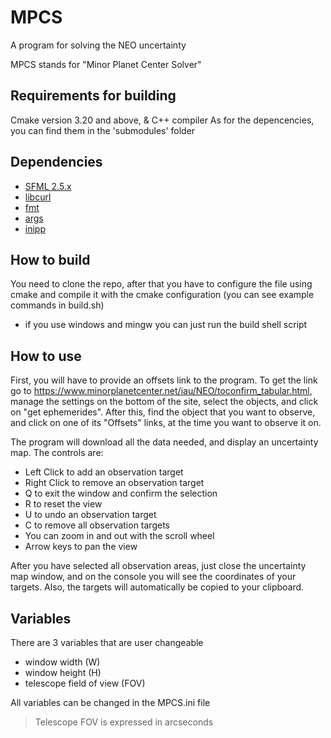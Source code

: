 # MPCS
A program for solving the NEO uncertainty

MPCS stands for "Minor Planet Center Solver"

## Requirements for building
Cmake version 3.20 and above, & 
C++ compiler
As for the depencencies, you can find them in the 'submodules' folder

## Dependencies
- [SFML 2.5.x](https://github.com/SFML/SFML/tree/2.5.x)
- [libcurl](https://github.com/curl/curl)
- [fmt](https://github.com/fmtlib/fmt)
- [args](https://github.com/Taywee/args)
- [inipp](https://github.com/mcmtroffaes/inipp)

## How to build
You need to clone the repo, after that you have to configure the file using cmake and compile it with the cmake configuration (you can see example commands in build.sh)
+ if you use windows and mingw you can just run the build shell script

## How to use
First, you will have to provide an offsets link to the program. To get the link go to https://www.minorplanetcenter.net/iau/NEO/toconfirm_tabular.html, manage the settings on the bottom of the site, select the objects, and click on "get ephemerides". After this, find the object that you want to observe, and click on one of its "Offsets" links, at the time you want to observe it on.

The program will download all the data needed, and display an uncertainty map. The controls are:
- Left Click to add an observation target
- Right Click to remove an observation target
- Q to exit the window and confirm the selection
- R to reset the view
- U to undo an observation target
- C to remove all observation targets
- You can zoom in and out with the scroll wheel
- Arrow keys to pan the view

After you have selected all observation areas, just close the uncertainty map window, and on the console you will see the coordinates of your targets. Also, the targets will automatically be copied to your clipboard.

## Variables
There are 3 variables that are user changeable
- window width (W)
- window height (H)
- telescope field of view (FOV)

All variables can be changed in the MPCS.ini file

> Telescope FOV is expressed in arcseconds

